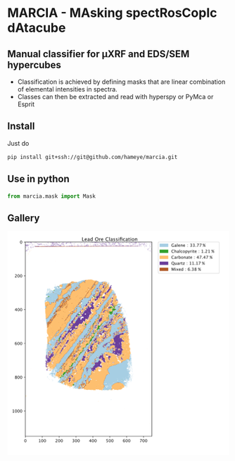 # MARCIA - MAsking spectRosCopIc dAtacube
## Manual classifier for µXRF and EDS/SEM hypercubes
 - Classification is achieved by defining masks that are linear combination of elemental intensities in spectra.
 - Classes can then be extracted and read with hyperspy or PyMca or Esprit


## Install
Just do 
```bash
pip install git+ssh://git@github.com/hameye/marcia.git
``` 

## Use in python
```python
from marcia.mask import Mask
```

## Gallery
![Example](https://github.com/hameye/MARCIA/blob/dev/gallery.png)
